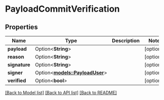 # PayloadCommitVerification

## Properties

Name | Type | Description | Notes
------------ | ------------- | ------------- | -------------
**payload** | Option<**String**> |  | [optional]
**reason** | Option<**String**> |  | [optional]
**signature** | Option<**String**> |  | [optional]
**signer** | Option<[**models::PayloadUser**](PayloadUser.md)> |  | [optional]
**verified** | Option<**bool**> |  | [optional]

[[Back to Model list]](../README.md#documentation-for-models) [[Back to API list]](../README.md#documentation-for-api-endpoints) [[Back to README]](../README.md)


